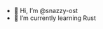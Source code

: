 - 👋 Hi, I’m @snazzy-ost
- 🌱 I’m currently learning Rust

<!---
snazzy-ost/snazzy-ost is a ✨ special ✨ repository because its `README.md` (this file) appears on your GitHub profile.
You can click the Preview link to take a look at your changes.
--->
